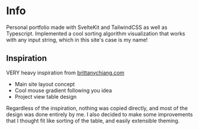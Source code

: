 # Info
Personal portfolio made with SvelteKit and TailwindCSS as well as Typescript. Implemented a cool sorting algorithm visualization that works with any input string, which in this site's case is my name!

## Inspiration
VERY heavy inspiration from [brittanychiang.com](https://brittanychiang.com/)

- Main site layout concept
- Cool mouse gradient following you idea
- Project view table design

Regardless of the inspiration, nothing was copied directly, and most of the design was done entirely by me. I also decided to make some improvements that I thought fit like sorting of the table, and easily extensible theming.
